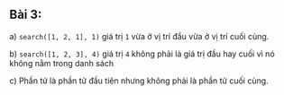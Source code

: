 ## Bài 3:

a) `search([1, 2, 1], 1)` giá trị `1` vừa ở vị trí đầu vừa ở vị trí cuối cùng.

b) `search([1, 2, 3], 4)` giá trị `4` không phải là giá trị đầu hay cuối vì nó không nằm trong danh sách

c) Phần tử là phần tử đầu tiên nhưng không phải là phần tử cuối cùng.
